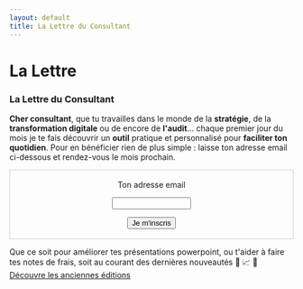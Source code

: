 ```yaml
---
layout: default
title: La Lettre du Consultant
---
```


<div class="post">
  <h1 class="pageTitle">La Lettre</h1>

  <h3> La Lettre du Consultant</h3>
  <p><b>Cher consultant</b>, que tu travailles dans le monde de la <b>stratégie</b>, de la <b>transformation digitale</b> ou de encore de <b>l'audit</b>... chaque premier jour du mois je te fais découvrir un <b>outil</b> pratique et personnalisé pour <b>faciliter ton quotidien</b>. Pour en bénéficier rien de plus simple : laisse ton adresse email ci-dessous et rendez-vous le mois prochain.</p> 
 
 <form style="border:1px solid #ccc;padding:3px;text-align:center;" action="https://tinyletter.com/lettreduconsultant" method="post" target="popupwindow" onsubmit="window.open('https://tinyletter.com/lettreduconsultant', 'popupwindow', 'scrollbars=yes,width=800,height=600');return true"><p><label for="tlemail">Ton adresse email</label></p><p><input type="text" style="width:140px" name="email" id="tlemail" /></p><input type="hidden" value="1" name="embed"/><input type="submit" value="Je m'inscris" /><p><a href="https://tinyletter.com" target="_blank"></a></p></form>

 <p> Que ce soit pour améliorer tes présentations powerpoint, ou t'aider à faire tes notes de frais, soit au courant des dernières nouveautés &#x1F680; &#x1F4C8; &#x1F4CC; <br> <a href="https://tinyletter.com/lettreduconsultant/archive"> Découvre les anciennes éditions </a> </p>